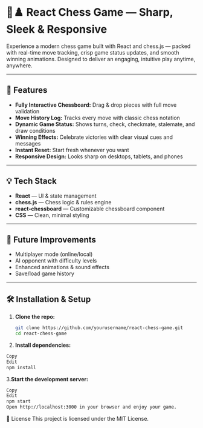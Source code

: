 # 🎯♟️ React Chess Game — Sharp, Sleek & Responsive

Experience a modern chess game built with React and chess.js — packed with real-time move tracking, crisp game status updates, and smooth winning animations. Designed to deliver an engaging, intuitive play anytime, anywhere.

---

## 🚀 Features

- **Fully Interactive Chessboard:** Drag & drop pieces with full move validation  
- **Move History Log:** Tracks every move with classic chess notation  
- **Dynamic Game Status:** Shows turns, check, checkmate, stalemate, and draw conditions  
- **Winning Effects:** Celebrate victories with clear visual cues and messages  
- **Instant Reset:** Start fresh whenever you want  
- **Responsive Design:** Looks sharp on desktops, tablets, and phones  

---

## 💡 Tech Stack

- **React** — UI & state management  
- **chess.js** — Chess logic & rules engine  
- **react-chessboard** — Customizable chessboard component  
- **CSS** — Clean, minimal styling  

---

## 🎯 Future Improvements

- Multiplayer mode (online/local)  
- AI opponent with difficulty levels  
- Enhanced animations & sound effects  
- Save/load game history  

---

## 🛠️ Installation & Setup

1. **Clone the repo:**

   ```bash
   git clone https://github.com/yourusername/react-chess-game.git
   cd react-chess-game

2. **Install dependencies:**

```bash
Copy
Edit
npm install
```

3.**Start the development server:**

```bash
Copy
Edit
npm start
Open http://localhost:3000 in your browser and enjoy your game.
```


📄 License
This project is licensed under the MIT License.
